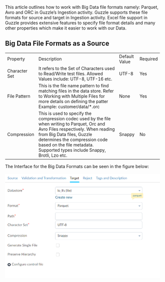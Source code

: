 This article outlines how to work with Big Data file formats namely: Parquet, Avro and ORC in Guzzle’s Ingestion activity. Guzzle supports these file formats for source and target in Ingestion activity.  Excel file support in Guzzle provides extensive features to specify file format details and many other properties which make it easier to work with our Data. 

## Big Data File Formats as a Source

<table>
  <tr>
    <td>Property </td>
    <td>Description</td>
    <td>Default Value</td>
    <td>Required</td>
  </tr>
  <tr>
    <td>Character Set</td>
    <td>It refers to the Set of Characters used to Read/Write test files. Allowed Values include: UTF-8, UTF-16 etc.</td>
    <td>UTF-8</td>
    <td>Yes</td>
  </tr>
  <tr>
    <td>File Pattern</td>
    <td>This is the file name pattern to find matching files in the data store. Refer to Working with Multiple Files for more details on defining the patter Example: customer/data/*.orc</td>
    <td>None</td>
    <td>Yes</td>
  </tr>
  <tr>
    <td>Compression</td>
    <td>This is used to specify the compression codec used by the file when writing to Parquet, Orc and Avro Files respectively. When reading from Big Data files, Guzzle determines the compression code based on the file metadata. Supported types include Snappy, Brotli, Lzo etc.</td>
    <td>Snappy</td>
    <td>No</td>
  </tr>
</table>


The Interface for the Big Data Formats can be seen in the figure below:

![image alt text](/img/docs/how-to-guides/ingest_data/bigdatafileformat.png)

